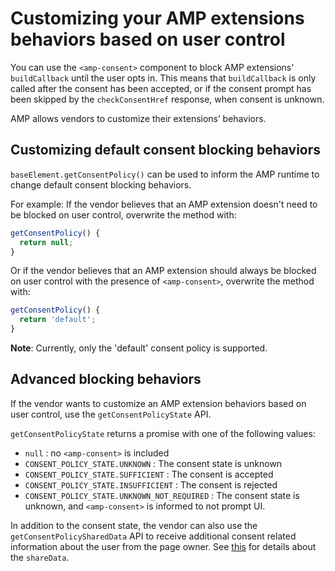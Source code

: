 # Customizing your AMP extensions behaviors based on user control

You can use the `<amp-consent>` component to block AMP extensions'
`buildCallback` until the user opts in. This means that `buildCallback` is only
called after the consent has been accepted, or if the consent prompt has been
skipped by the `checkConsentHref` response, when consent is unknown.

AMP allows vendors to customize their extensions’ behaviors.

## Customizing default consent blocking behaviors

`baseElement.getConsentPolicy()` can be used to inform the AMP runtime to change
default consent blocking behaviors.

For example: If the vendor believes that an AMP extension doesn't need to be
blocked on user control, overwrite the method with:

```js
getConsentPolicy() {
  return null;
}
```

Or if the vendor believes that an AMP extension should always be blocked on user
control with the presence of `<amp-consent>`, overwrite the method with:

```js
getConsentPolicy() {
  return 'default';
}
```

**Note**: Currently, only the 'default' consent policy is supported.

## Advanced blocking behaviors

If the vendor wants to customize an AMP extension behaviors based on user
control, use the `getConsentPolicyState` API.

`getConsentPolicyState` returns a promise with one of the following values:

- `null` : no `<amp-consent>` is included
- `CONSENT_POLICY_STATE.UNKNOWN` : The consent state is unknown
- `CONSENT_POLICY_STATE.SUFFICIENT` : The consent is accepted
- `CONSENT_POLICY_STATE.INSUFFICIENT` : The consent is rejected
- `CONSENT_POLICY_STATE.UNKNOWN_NOT_REQUIRED` : The consent state is unknown,
  and `<amp-consent>` is informed to not prompt UI.

In addition to the consent state, the vendor can also use the
`getConsentPolicySharedData` API to receive additional consent related
information about the user from the page owner. See
[this](https://github.com/ampproject/amphtml/blob/master/extensions/amp-consent/amp-consent.md#response)
for details about the `shareData`.
